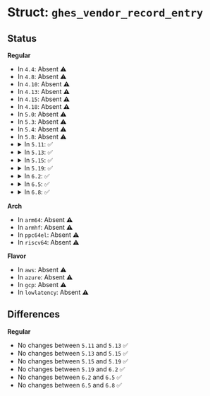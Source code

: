 # Struct: <code>ghes_vendor_record_entry</code>

## Status
<b>Regular</b>
<ul>
<li>
In <code>4.4</code>: Absent ⚠️
</li>
<li>
In <code>4.8</code>: Absent ⚠️
</li>
<li>
In <code>4.10</code>: Absent ⚠️
</li>
<li>
In <code>4.13</code>: Absent ⚠️
</li>
<li>
In <code>4.15</code>: Absent ⚠️
</li>
<li>
In <code>4.18</code>: Absent ⚠️
</li>
<li>
In <code>5.0</code>: Absent ⚠️
</li>
<li>
In <code>5.3</code>: Absent ⚠️
</li>
<li>
In <code>5.4</code>: Absent ⚠️
</li>
<li>
In <code>5.8</code>: Absent ⚠️
</li>
<li>
<details>
<summary>In <code>5.11</code>: ✅</summary>

```c
struct ghes_vendor_record_entry {
    struct work_struct work;
    int error_severity;
    char vendor_record[0];
};
```
</details>
</li>
<li>
<details>
<summary>In <code>5.13</code>: ✅</summary>

```c
struct ghes_vendor_record_entry {
    struct work_struct work;
    int error_severity;
    char vendor_record[0];
};
```
</details>
</li>
<li>
<details>
<summary>In <code>5.15</code>: ✅</summary>

```c
struct ghes_vendor_record_entry {
    struct work_struct work;
    int error_severity;
    char vendor_record[0];
};
```
</details>
</li>
<li>
<details>
<summary>In <code>5.19</code>: ✅</summary>

```c
struct ghes_vendor_record_entry {
    struct work_struct work;
    int error_severity;
    char vendor_record[0];
};
```
</details>
</li>
<li>
<details>
<summary>In <code>6.2</code>: ✅</summary>

```c
struct ghes_vendor_record_entry {
    struct work_struct work;
    int error_severity;
    char vendor_record[0];
};
```
</details>
</li>
<li>
<details>
<summary>In <code>6.5</code>: ✅</summary>

```c
struct ghes_vendor_record_entry {
    struct work_struct work;
    int error_severity;
    char vendor_record[0];
};
```
</details>
</li>
<li>
<details>
<summary>In <code>6.8</code>: ✅</summary>

```c
struct ghes_vendor_record_entry {
    struct work_struct work;
    int error_severity;
    char vendor_record[0];
};
```
</details>
</li>
</ul>
<b>Arch</b>
<ul>
<li>
In <code>arm64</code>: Absent ⚠️
</li>
<li>
In <code>armhf</code>: Absent ⚠️
</li>
<li>
In <code>ppc64el</code>: Absent ⚠️
</li>
<li>
In <code>riscv64</code>: Absent ⚠️
</li>
</ul>
<b>Flavor</b>
<ul>
<li>
In <code>aws</code>: Absent ⚠️
</li>
<li>
In <code>azure</code>: Absent ⚠️
</li>
<li>
In <code>gcp</code>: Absent ⚠️
</li>
<li>
In <code>lowlatency</code>: Absent ⚠️
</li>
</ul>

## Differences
<b>Regular</b>
<ul>
<li>
No changes between <code>5.11</code> and <code>5.13</code> ✅
</li>
<li>
No changes between <code>5.13</code> and <code>5.15</code> ✅
</li>
<li>
No changes between <code>5.15</code> and <code>5.19</code> ✅
</li>
<li>
No changes between <code>5.19</code> and <code>6.2</code> ✅
</li>
<li>
No changes between <code>6.2</code> and <code>6.5</code> ✅
</li>
<li>
No changes between <code>6.5</code> and <code>6.8</code> ✅
</li>
</ul>

